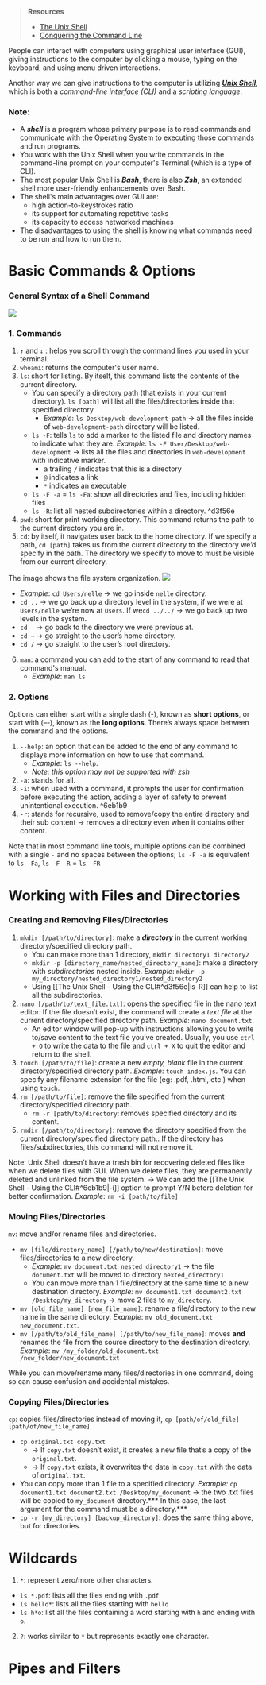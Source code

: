 > **Resources**
> - [The Unix Shell](https://swcarpentry.github.io/shell-novice/)
> - [Conquering the Command Line](https://www.softcover.io/read/fc6c09de/unix_commands/basics#uid31)

People can interact with computers using graphical user interface (GUI), giving instructions to the computer by clicking a mouse, typing on the keyboard, and using menu driven interactions. 

Another way we can give instructions to the computer is utilizing [***Unix Shell***](https://swcarpentry.github.io/shell-novice/01-intro.html), which is both a *command-line interface (CLI)* and a *scripting language*. 
### Note:
* A ***shell*** is a program whose primary purpose is to read commands and communicate with the Operating System to executing those commands and run programs. 
* You work with the Unix Shell when you write commands in the command-line prompt on your computer's Terminal (which is a type of CLI).
* The most popular Unix Shell is ***Bash***, there is also ***Zsh***, an extended shell more user-friendly enhancements over Bash. 
* The shell's main advantages over GUI are:
	* high action-to-keystrokes ratio
	* its support for automating repetitive tasks
	* its capacity to access networked machines
* The disadvantages to using the shell is knowing what commands need to be run and how to run them. 

# Basic Commands & Options
### General Syntax of a Shell Command
![](https://i.imgur.com/oOT7kF9.png)
### 1. Commands 
1.  `↑` and `↓` : helps you scroll through the command lines you used in your terminal.
2. `whoami`: returns the computer's user name. 
3. `ls`: short for listing. By itself, this command lists the contents of the current directory. 
	* You can specify a directory path (that exists in your current directory). `ls [path]` will list all the files/directories inside that specified directory. 
		* *Example*: `ls Desktop/web-development-path` → all the files inside of `web-development-path` directory will be listed.
	* `ls -F`: tells `ls` to add a marker to the listed file and directory names to indicate what they are. *Example*: `ls -F User/Desktop/web-development` → lists all the files and directories in `web-development` with indicative marker. 
		* a trailing `/` indicates that this is a directory
		* `@` indicates a link
		* `*` indicates an executable
	* `ls -F -a` = `ls -Fa`: show all directories and files, including hidden files
	* `ls -R`: list all nested subdirectories within a directory.  ^d3f56e
1. `pwd`: short for print working directory. This command returns the path to the current directory you are in. 
2. `cd`: by itself,  it navigates user back to the home directory. If we specify a path, `cd [path]` takes us from the current directory to the directory we’d specify in the path. The directory we specify to move to must be visible from our current directory. 

The image shows the file system organization. 
![](https://i.imgur.com/DAaiMvZ.png)

 *  *Example*: `cd Users/nelle` → we go inside `nelle` directory.
* `cd ..` → we go back up a directory level in the system, if we were at `Users/nelle` we’re now at `Users`. If we`cd ../../` → we go back up two levels in the system. 
* `cd -` → go back to the directory we were previous at.
* `cd ~` → go straight to the user’s home directory. 
* `cd /` → go straight to the user’s root directory. 
6.  `man`: a command you can add to the start of any command to read that command's manual. 
	* *Example*: `man ls`

### 2. Options
Options can either start with a single dash (-), known as **short options**, or start with (–-), known as the **long options**. There’s always space between the command and the options. 
1.  `--help`: an option that can be added to the end of any command to displays more information on how to use that command. 
	* *Example*: `ls --help`. 
	* *Note: this option may not be supported with zsh*
2. `-a`: stands for all.
3. `-i`: when used with a command, it prompts the user for confirmation before executing the action, adding a layer of safety to prevent unintentional execution.  ^6eb1b9
4. `-r`: stands for recursive, used to remove/copy the entire directory and their sub content → removes a directory even when it contains other content. 

Note that in most command line tools, multiple options can be combined with a single `-` and no spaces between the options; `ls -F -a` is equivalent to `ls -Fa`, `ls -F -R` = `ls -FR`

# Working with Files and Directories
### Creating and Removing Files/Directories
1. `mkdir [/path/to/directory]`: make a ***directory*** in the current working directory/specified directory path.
	* You can make more than 1 directory, `mkdir directory1 directory2`
	* `mkdir -p [directory_name/nested_directory_name]`: make a directory with *subdirectories* nested inside. *Example*: `mkdir -p my_directory/nested_directory1/nested_directory2`
	* Using [[The Unix Shell - Using the CLI#^d3f56e|ls-R]] can help to list all the subdirectories. 
 2. `nano [/path/to/text_file.txt]`: opens the specified file in the nano text editor. If the file doesn’t exist, the command will create a *text file* at the current directory/specified directory path. *Example*: `nano document.txt`. 
	 * An editor window will pop-up with instructions allowing you to write to/save content to the text file you’ve created. Usually, you use `ctrl + O` to write the data to the file and `ctrl + X` to quit the editor and return to the shell.  
3. `touch [/path/to/file]`: create a new *empty, blank* file in the current directory/specified directory path. *Example*: `touch index.js`. You can specify any filename extension for the file (eg: .pdf, .html, etc.) when using `touch`. 
4. `rm [/path/to/file]`: remove the file specified from the current directory/specified directory path.
	* `rm -r [path/to/directory`: removes specified directory and its content.
5. `rmdir [/path/to/directory]`: remove the directory specified from the current directory/specified directory path.. If the directory has files/subdirectories, this command will not remove it. 

Note: Unix Shell doesn’t have a trash bin for recovering deleted files like when we delete files with GUI. When we delete files, they are permanently deleted and unlinked from the file system. 
→ We can add the [[The Unix Shell - Using the CLI#^6eb1b9|-i]] option to prompt Y/N before deletion for better confirmation. 
*Example*: `rm -i [path/to/file]`
### Moving Files/Directories
`mv`: move and/or rename files and directories.
* `mv [file/directory_name] [/path/to/new/destination]`: move files/directories to a new directory. 
	* *Example*: `mv document.txt nested_directory1` → the file `document.txt` will be moved to directory `nexted_directory1`
	* You can move more than 1 file/directory at the same time to a new destination directory. *Example:* `mv document1.txt document2.txt /Desktop/my_directory` → move 2 files to `my_directory`.
* `mv [old_file_name] [new_file_name]`: rename a file/directory to the new name in the same directory. *Example*: `mv old_document.txt new_document.txt`.
* `mv [/path/to/old_file_name] [/path/to/new_file_name]`: moves **and** renames the file from the source directory to the destination directory. *Example*: `mv /my_folder/old_document.txt /new_folder/new_document.txt`

While you can move/rename many files/directories in one command, doing so can cause confusion and accidental mistakes. 
### Copying Files/Directories
`cp`: copies files/directories instead of moving it, `cp [path/of/old_file] [path/of/new_file_name]`
* `cp original.txt copy.txt` 
	* →  If `copy.txt` doesn’t exist, it creates a new file that’s a copy of the `original.txt`. 
	* → If `copy.txt` exists, it overwrites the data in `copy.txt` with the data of `original.txt`.
* You can copy more than 1 file to a specified directory. *Example:* `cp document1.txt document2.txt /Desktop/my_document` → the two .txt files will be copied to `my_document` directory.*** In this case, the last argument for the command must be a directory.*** 
* `cp -r [my_directory] [backup_directory]`: does the same thing above, but for directories. 

# Wildcards
1. `*`: represent zero/more other characters. 
* `ls *.pdf`: lists all the files ending with `.pdf`
* `ls hello*`: lists all the files starting with `hello`
* `ls h*o`: list all the files containing a word starting with `h` and ending with `o`.
2. `?`: works similar to `*` but represents exactly one character. 

# Pipes and Filters
